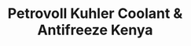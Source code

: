 ---
title: Petrovoll Kuhler Coolant & Antifreeze Kenya
layout: product
name: Petrovöll KÜHLER
image: ../../assets/img/Coolant.jpg
image2: ../../assets/img/Coolant.jpg
grade: COOLANT & ANTI FREEZE
sizes: 4L
description: Kenya Quality Petrovoll Red and Green coolant.
product_description: Petrovöll KÜHLER is especially formulated to work on an engine’s radiator system as a coolant, anti-freezer and anti-boiling fluid. It is an advanced, long-lasting liquid with pre-mixed formulation based on monoethylene glycol. It is free of nitrite, amine, phosphate and silicate and offers reliable protection to aluminium, copper, iron, bronze and cast iron engines and has been developed specifically to meet the requirements of modern aluminium and cast iron engines. It reliably protects against deposits and foam formation and thus ensures optimal heat dissipation.
performance: Contains water, mono-ethylene-glycol, anti-corrosives and anti-oxidants. (Available in Red color)
---